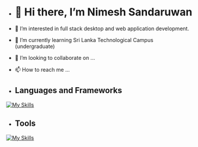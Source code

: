 - <h1 align:"center">👋 Hi there, I’m Nimesh Sandaruwan </h1>
- 👀 I’m interested in full stack desktop and web application development.
- 🌱 I’m currently learning Sri Lanka Technological Campus (undergraduate)
- 💞️ I’m looking to collaborate on ... 
- 📫 How to reach me ...


- <h2>Languages and Frameworks</h2>
[![My Skills](https://skillicons.dev/icons?i=python,java,nodejs,mongodb,azure,html,css,react,spring,javascript,flutter&perline=6)](https://skillicons.dev)

- <h2>Tools</h2>
[![My Skills](https://skillicons.dev/icons?i=pycharm,postman,npm,linkedin,idea,git,github&perline=6)](https://skillicons.dev)
